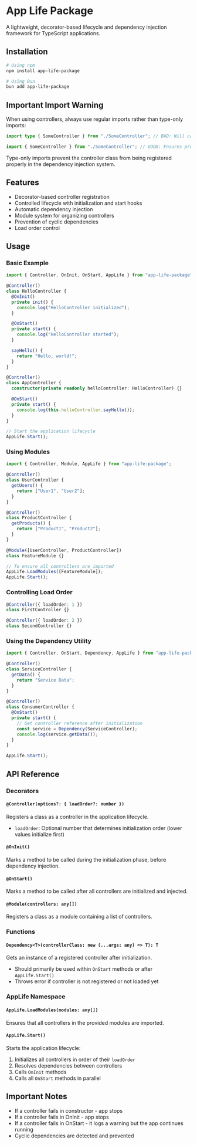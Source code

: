 # App Life Package

A lightweight, decorator-based lifecycle and dependency injection framework for TypeScript applications.

## Installation

```bash
# Using npm
npm install app-life-package

# Using Bun
bun add app-life-package
```

## Important Import Warning

When using controllers, always use regular imports rather than type-only imports:

```typescript
import type { SomeController } from "./SomeController"; // BAD: Will cause errors during dependency injection

import { SomeController } from "./SomeController"; // GOOD: Ensures proper controller registration
```

Type-only imports prevent the controller class from being registered properly in the dependency injection system.

## Features

- Decorator-based controller registration
- Controlled lifecycle with initialization and start hooks
- Automatic dependency injection
- Module system for organizing controllers
- Prevention of cyclic dependencies
- Load order control

## Usage

### Basic Example

```typescript
import { Controller, OnInit, OnStart, AppLife } from "app-life-package";

@Controller()
class HelloController {
  @OnInit()
  private init() {
    console.log("HelloController initialized");
  }

  @OnStart()
  private start() {
    console.log("HelloController started");
  }

  sayHello() {
    return "Hello, world!";
  }
}

@Controller()
class AppController {
  constructor(private readonly helloController: HelloController) {}

  @OnStart()
  private start() {
    console.log(this.helloController.sayHello());
  }
}

// Start the application lifecycle
AppLife.Start();
```

### Using Modules

```typescript
import { Controller, Module, AppLife } from "app-life-package";

@Controller()
class UserController {
  getUsers() {
    return ["User1", "User2"];
  }
}

@Controller()
class ProductController {
  getProducts() {
    return ["Product1", "Product2"];
  }
}

@Module([UserController, ProductController])
class FeatureModule {}

// To ensure all controllers are imported
AppLife.LoadModules([FeatureModule]);
AppLife.Start();
```

### Controlling Load Order

```typescript
@Controller({ loadOrder: 1 })
class FirstController {}

@Controller({ loadOrder: 2 })
class SecondController {}
```

### Using the Dependency Utility

```typescript
import { Controller, OnStart, Dependency, AppLife } from "app-life-package";

@Controller()
class ServiceController {
  getData() {
    return "Service Data";
  }
}

@Controller()
class ConsumerController {
  @OnStart()
  private start() {
    // Get controller reference after initialization
    const service = Dependency(ServiceController);
    console.log(service.getData());
  }
}

AppLife.Start();
```

## API Reference

### Decorators

#### `@Controller(options?: { loadOrder?: number })`

Registers a class as a controller in the application lifecycle.

- `loadOrder`: Optional number that determines initialization order (lower values initialize first)

#### `@OnInit()`

Marks a method to be called during the initialization phase, before dependency injection.

#### `@OnStart()`

Marks a method to be called after all controllers are initialized and injected.

#### `@Module(controllers: any[])`

Registers a class as a module containing a list of controllers.

### Functions

#### `Dependency<T>(controllerClass: new (...args: any) => T): T`

Gets an instance of a registered controller after initialization.

- Should primarily be used within `OnStart` methods or after `AppLife.Start()`
- Throws error if controller is not registered or not loaded yet

### AppLife Namespace

#### `AppLife.LoadModules(modules: any[])`

Ensures that all controllers in the provided modules are imported.

#### `AppLife.Start()`

Starts the application lifecycle:

1. Initializes all controllers in order of their `loadOrder`
2. Resolves dependencies between controllers
3. Calls `OnInit` methods
4. Calls all `OnStart` methods in parallel

## Important Notes

- If a controller fails in constructor - app stops
- If a controller fails in OnInit - app stops
- If a controller fails in OnStart - it logs a warning but the app continues running
- Cyclic dependencies are detected and prevented
